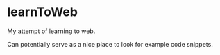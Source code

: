 # learnToWeb
My attempt of learning to web.

Can potentially serve as a nice place to look for example code snippets.
